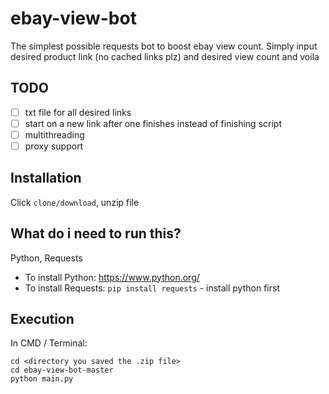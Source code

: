 # ebay-view-bot
The simplest possible requests bot to boost ebay view count. Simply input desired product link (no cached links plz) and desired view count and voila

## TODO
- [ ] txt file for all desired links
- [ ] start on a new link after one finishes instead of finishing script
- [ ] multithreading
- [ ] proxy support

## Installation
Click `clone/download`, unzip file 

## What do i need to run this?
Python, Requests

- To install Python: https://www.python.org/
- To install Requests: `pip install requests` - install python first

## Execution

In CMD / Terminal:

```
cd <directory you saved the .zip file>
cd ebay-view-bot-master
python main.py
```
